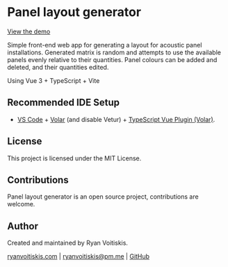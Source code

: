 # Panel layout generator

[View the demo](https://panel-layout-generator.com/)

Simple front-end web app for generating a layout for acoustic panel installations. Generated matrix is random and attempts to use the available panels evenly relative to their quantities. Panel colours can be added and deleted, and their quantities edited.

Using Vue 3 + TypeScript + Vite

## Recommended IDE Setup

- [VS Code](https://code.visualstudio.com/) + [Volar](https://marketplace.visualstudio.com/items?itemName=Vue.volar) (and disable Vetur) + [TypeScript Vue Plugin (Volar)](https://marketplace.visualstudio.com/items?itemName=Vue.vscode-typescript-vue-plugin).

## License

This project is licensed under the MIT License.

## Contributions

Panel layout generator is an open source project, contributions are welcome.

## Author

Created and maintained by Ryan Voitiskis.

[ryanvoitiskis.com](https://ryanvoitiskis.com) | [ryanvoitiskis@pm.me](mailto:ryanvoitiskis@pm.me) | [GitHub](https://github.com/ryan-voitiskis)
